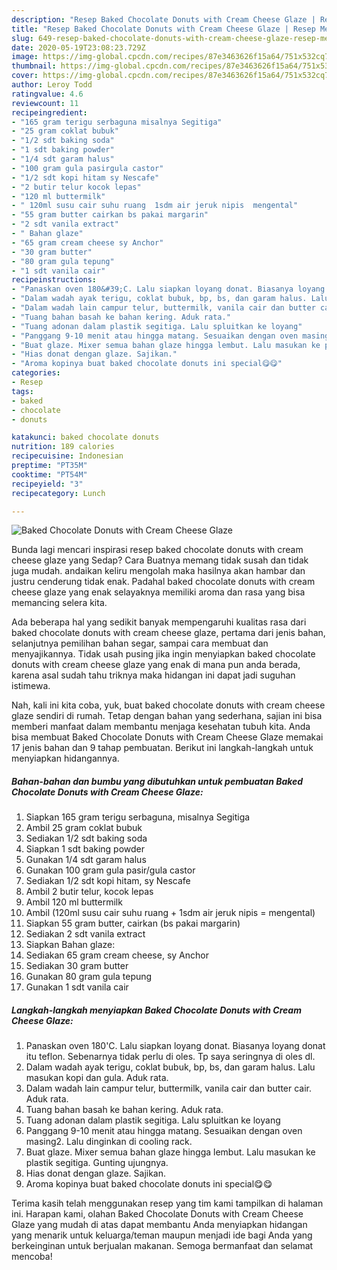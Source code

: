```yaml
---
description: "Resep Baked Chocolate Donuts with Cream Cheese Glaze | Resep Membuat Baked Chocolate Donuts with Cream Cheese Glaze Yang Enak Dan Mudah"
title: "Resep Baked Chocolate Donuts with Cream Cheese Glaze | Resep Membuat Baked Chocolate Donuts with Cream Cheese Glaze Yang Enak Dan Mudah"
slug: 649-resep-baked-chocolate-donuts-with-cream-cheese-glaze-resep-membuat-baked-chocolate-donuts-with-cream-cheese-glaze-yang-enak-dan-mudah
date: 2020-05-19T23:08:23.729Z
image: https://img-global.cpcdn.com/recipes/87e3463626f15a64/751x532cq70/baked-chocolate-donuts-with-cream-cheese-glaze-foto-resep-utama.jpg
thumbnail: https://img-global.cpcdn.com/recipes/87e3463626f15a64/751x532cq70/baked-chocolate-donuts-with-cream-cheese-glaze-foto-resep-utama.jpg
cover: https://img-global.cpcdn.com/recipes/87e3463626f15a64/751x532cq70/baked-chocolate-donuts-with-cream-cheese-glaze-foto-resep-utama.jpg
author: Leroy Todd
ratingvalue: 4.6
reviewcount: 11
recipeingredient:
- "165 gram terigu serbaguna misalnya Segitiga"
- "25 gram coklat bubuk"
- "1/2 sdt baking soda"
- "1 sdt baking powder"
- "1/4 sdt garam halus"
- "100 gram gula pasirgula castor"
- "1/2 sdt kopi hitam sy Nescafe"
- "2 butir telur kocok lepas"
- "120 ml buttermilk"
- " 120ml susu cair suhu ruang  1sdm air jeruk nipis  mengental"
- "55 gram butter cairkan bs pakai margarin"
- "2 sdt vanila extract"
- " Bahan glaze"
- "65 gram cream cheese sy Anchor"
- "30 gram butter"
- "80 gram gula tepung"
- "1 sdt vanila cair"
recipeinstructions:
- "Panaskan oven 180&#39;C. Lalu siapkan loyang donat. Biasanya loyang donat itu teflon. Sebenarnya tidak perlu di oles. Tp saya seringnya di oles dl."
- "Dalam wadah ayak terigu, coklat bubuk, bp, bs, dan garam halus. Lalu masukan kopi dan gula. Aduk rata."
- "Dalam wadah lain campur telur, buttermilk, vanila cair dan butter cair. Aduk rata."
- "Tuang bahan basah ke bahan kering. Aduk rata."
- "Tuang adonan dalam plastik segitiga. Lalu spluitkan ke loyang"
- "Panggang 9-10 menit atau hingga matang. Sesuaikan dengan oven masing2. Lalu dinginkan di cooling rack."
- "Buat glaze. Mixer semua bahan glaze hingga lembut. Lalu masukan ke plastik segitiga. Gunting ujungnya."
- "Hias donat dengan glaze. Sajikan."
- "Aroma kopinya buat baked chocolate donuts ini special😋😋"
categories:
- Resep
tags:
- baked
- chocolate
- donuts

katakunci: baked chocolate donuts 
nutrition: 189 calories
recipecuisine: Indonesian
preptime: "PT35M"
cooktime: "PT54M"
recipeyield: "3"
recipecategory: Lunch

---
```



![Baked Chocolate Donuts with Cream Cheese Glaze](https://img-global.cpcdn.com/recipes/87e3463626f15a64/751x532cq70/baked-chocolate-donuts-with-cream-cheese-glaze-foto-resep-utama.jpg)

Bunda lagi mencari inspirasi resep baked chocolate donuts with cream cheese glaze yang Sedap? Cara Buatnya memang tidak susah dan tidak juga mudah. andaikan keliru mengolah maka hasilnya akan hambar dan justru cenderung tidak enak. Padahal baked chocolate donuts with cream cheese glaze yang enak selayaknya memiliki aroma dan rasa yang bisa memancing selera kita.

Ada beberapa hal yang sedikit banyak mempengaruhi kualitas rasa dari baked chocolate donuts with cream cheese glaze, pertama dari jenis bahan, selanjutnya pemilihan bahan segar, sampai cara membuat dan menyajikannya. Tidak usah pusing jika ingin menyiapkan baked chocolate donuts with cream cheese glaze yang enak di mana pun anda berada, karena asal sudah tahu triknya maka hidangan ini dapat jadi suguhan istimewa.




Nah, kali ini kita coba, yuk, buat baked chocolate donuts with cream cheese glaze sendiri di rumah. Tetap dengan bahan yang sederhana, sajian ini bisa memberi manfaat dalam membantu menjaga kesehatan tubuh kita. Anda bisa membuat Baked Chocolate Donuts with Cream Cheese Glaze memakai 17 jenis bahan dan 9 tahap pembuatan. Berikut ini langkah-langkah untuk menyiapkan hidangannya.

<!--inarticleads1-->

##### Bahan-bahan dan bumbu yang dibutuhkan untuk pembuatan Baked Chocolate Donuts with Cream Cheese Glaze:

1. Siapkan 165 gram terigu serbaguna, misalnya Segitiga
1. Ambil 25 gram coklat bubuk
1. Sediakan 1/2 sdt baking soda
1. Siapkan 1 sdt baking powder
1. Gunakan 1/4 sdt garam halus
1. Gunakan 100 gram gula pasir/gula castor
1. Sediakan 1/2 sdt kopi hitam, sy Nescafe
1. Ambil 2 butir telur, kocok lepas
1. Ambil 120 ml buttermilk
1. Ambil  (120ml susu cair suhu ruang + 1sdm air jeruk nipis = mengental)
1. Siapkan 55 gram butter, cairkan (bs pakai margarin)
1. Sediakan 2 sdt vanila extract
1. Siapkan  Bahan glaze:
1. Sediakan 65 gram cream cheese, sy Anchor
1. Sediakan 30 gram butter
1. Gunakan 80 gram gula tepung
1. Gunakan 1 sdt vanila cair




<!--inarticleads2-->

##### Langkah-langkah menyiapkan Baked Chocolate Donuts with Cream Cheese Glaze:

1. Panaskan oven 180&#39;C. Lalu siapkan loyang donat. Biasanya loyang donat itu teflon. Sebenarnya tidak perlu di oles. Tp saya seringnya di oles dl.
1. Dalam wadah ayak terigu, coklat bubuk, bp, bs, dan garam halus. Lalu masukan kopi dan gula. Aduk rata.
1. Dalam wadah lain campur telur, buttermilk, vanila cair dan butter cair. Aduk rata.
1. Tuang bahan basah ke bahan kering. Aduk rata.
1. Tuang adonan dalam plastik segitiga. Lalu spluitkan ke loyang
1. Panggang 9-10 menit atau hingga matang. Sesuaikan dengan oven masing2. Lalu dinginkan di cooling rack.
1. Buat glaze. Mixer semua bahan glaze hingga lembut. Lalu masukan ke plastik segitiga. Gunting ujungnya.
1. Hias donat dengan glaze. Sajikan.
1. Aroma kopinya buat baked chocolate donuts ini special😋😋




Terima kasih telah menggunakan resep yang tim kami tampilkan di halaman ini. Harapan kami, olahan Baked Chocolate Donuts with Cream Cheese Glaze yang mudah di atas dapat membantu Anda menyiapkan hidangan yang menarik untuk keluarga/teman maupun menjadi ide bagi Anda yang berkeinginan untuk berjualan makanan. Semoga bermanfaat dan selamat mencoba!
